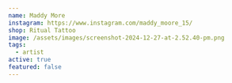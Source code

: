 ```yaml
---
name: Maddy More
instagram: https://www.instagram.com/maddy_moore_15/
shop: Ritual Tattoo
image: /assets/images/screenshot-2024-12-27-at-2.52.40-pm.png
tags:
  - artist
active: true
featured: false
---
```

